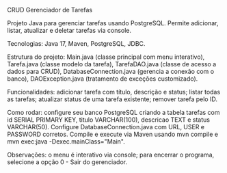 CRUD Gerenciador de Tarefas

Projeto Java para gerenciar tarefas usando PostgreSQL. Permite adicionar, listar, atualizar e deletar tarefas via console.

Tecnologias: Java 17, Maven, PostgreSQL, JDBC.

Estrutura do projeto: Main.java (classe principal com menu interativo), Tarefa.java (classe modelo da tarefa), TarefaDAO.java (classe de acesso a dados para CRUD), DatabaseConnection.java (gerencia a conexão com o banco), DAOException.java (tratamento de exceções customizado).

Funcionalidades: adicionar tarefa com título, descrição e status; listar todas as tarefas; atualizar status de uma tarefa existente; remover tarefa pelo ID.

Como rodar: configure seu banco PostgreSQL criando a tabela tarefas com id SERIAL PRIMARY KEY, titulo VARCHAR(100), descricao TEXT e status VARCHAR(50). Configure DatabaseConnection.java com URL, USER e PASSWORD corretos. Compile e execute via Maven usando mvn compile e mvn exec:java -Dexec.mainClass="Main".

Observações: o menu é interativo via console; para encerrar o programa, selecione a opção 0 - Sair do gerenciador.